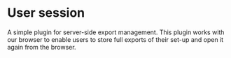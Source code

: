 # User session
A simple plugin for server-side export management. This plugin works with our browser
to enable users to store full exports of their set-up and open it again from the browser.
